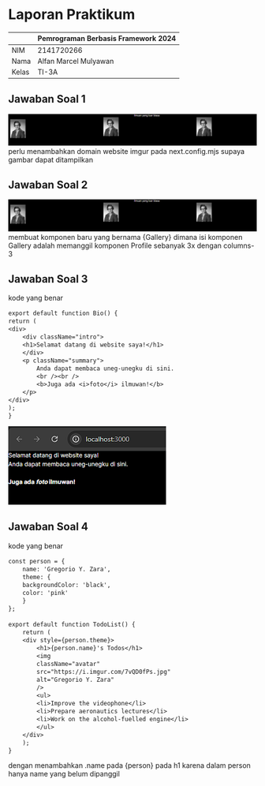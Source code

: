 # Laporan Praktikum
|  | Pemrograman Berbasis Framework 2024 |
| ----------- | --------- |
| NIM | 2141720266 |
| Nama | Alfan Marcel Mulyawan |
| Kelas | TI-3A |

## Jawaban Soal 1
![round](assets\01.png)
perlu menambahkan domain website imgur pada next.config.mjs supaya gambar dapat ditampilkan

## Jawaban Soal 2
![round](assets\01.png)
membuat komponen baru yang bernama {Gallery} dimana isi komponen Gallery adalah memanggil komponen Profile sebanyak 3x dengan columns-3

## Jawaban Soal 3
kode yang benar

    export default function Bio() {
    return (
    <div>
        <div className="intro">
        <h1>Selamat datang di website saya!</h1>
        </div>
        <p className="summary">
            Anda dapat membaca uneg-unegku di sini.
            <br /><br />
            <b>Juga ada <i>foto</i> ilmuwan!</b>
        </p>
    </div>
    );
    }
![round](assets\02.png)

## Jawaban Soal 4
kode yang benar

    const person = {
        name: 'Gregorio Y. Zara',
        theme: {
        backgroundColor: 'black',
        color: 'pink'
        }
    };
    
    export default function TodoList() {
        return (
        <div style={person.theme}>
            <h1>{person.name}'s Todos</h1>
            <img
            className="avatar"
            src="https://i.imgur.com/7vQD0fPs.jpg"
            alt="Gregorio Y. Zara"
            />
            <ul>
            <li>Improve the videophone</li>
            <li>Prepare aeronautics lectures</li>
            <li>Work on the alcohol-fuelled engine</li>
            </ul>
        </div>
        );
    }

dengan menambahkan .name pada {person} pada h1 karena dalam person hanya name yang belum dipanggil